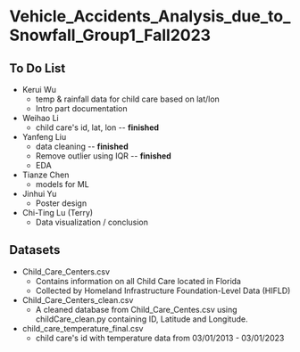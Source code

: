 # Vehicle_Accidents_Analysis_due_to_Snowfall_Group1_Fall2023

## To Do List
* Kerui Wu
  * temp & rainfall data for child care based on lat/lon
  * Intro part documentation
* Weihao Li
  * child care's id, lat, lon -- **finished**
* Yanfeng Liu
  * data cleaning -- **finished**
  * Remove outlier using IQR -- **finished**
  * EDA 
* Tianze Chen
  * models for ML
* Jinhui Yu
  * Poster design
* Chi-Ting Lu (Terry)
  * Data visualization / conclusion


## Datasets
* Child_Care_Centers.csv
  * Contains information on all Child Care located in Florida 
  * Collected by Homeland Infrastructure Foundation-Level Data (HIFLD)
* Child_Care_Centers_clean.csv
  * A cleaned database from Child_Care_Centes.csv using childCare_clean.py containing ID, Latitude and Longitude.
* child_care_temperature_final.csv
  * child care's id with temperature data from 03/01/2013 - 03/01/2023

 
